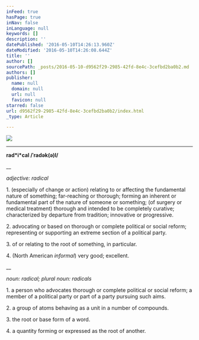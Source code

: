 ```yaml
---
inFeed: true
hasPage: true
inNav: false
inLanguage: null
keywords: []
description: ''
datePublished: '2016-05-10T14:26:13.960Z'
dateModified: '2016-05-10T14:26:08.644Z'
title: ''
author: []
sourcePath: _posts/2016-05-10-d9562f29-2985-42fd-8e4c-3cefbd2ba0b2.md
authors: []
publisher:
  name: null
  domain: null
  url: null
  favicon: null
starred: false
url: d9562f29-2985-42fd-8e4c-3cefbd2ba0b2/index.html
_type: Article

---
```

![](https://the-grid-user-content.s3-us-west-2.amazonaws.com/2a073f95-a9a8-486e-ad2b-dc6c3f103ff9.jpg)

****

**rad\*i\*cal /ˈradək(ə)l/**

__

_adjective: radical_

1\. (especially of change or action) relating to or affecting the fundamental nature of something; far-reaching or thorough; forming an inherent or fundamental part of the nature of someone or something; (of surgery or medical treatment) thorough and intended to be completely curative; characterized by departure from tradition; innovative or progressive.

2\. advocating or based on thorough or complete political or social reform; representing or supporting an extreme section of a political party.

3\. of or relating to the root of something, in particular.

4\. (North American _informal_) very good; excellent.

__

_noun: radical; plural noun: radicals_

1\. a person who advocates thorough or complete political or social reform; a member of a political party or part of a party pursuing such aims.

2\. a group of atoms behaving as a unit in a number of compounds.

3\. the root or base form of a word.

4\. a quantity forming or expressed as the root of another.